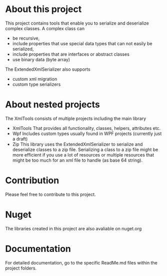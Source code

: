
# About this project
This project contains tools that enable you to serialize and deserialize complex classes.
A complex class can 
- be recursive, 
- include properties that use special data types that can not easily be serialized,
- include properties that are interfaces or abstract classes
- use binary data (byte array)

The ExtendedXmlSerializer also supports 
- custom xml migration
- custom type serializers

# About nested projects
The XmlTools consists of multiple projects including the main library
- XmlTools
That provides all functionality, classes, helpers, attributes etc.
- Wpf
Includes custom types usually found in WPF projects (currently just a draft)
- Zip
This library uses the ExtendedXmlSerializer to serialize and deserialize classes to a zip file.
Serializing a class to a zip file might be more efficient if you use a lot of resources or multiple resources that might be too much for an xml file to handle (as base 64 string).

# Contribution
Please feel free to contribute to this project.

# Nuget
The libraries created in this project are also avaliable on nuget.org

# Documentation
For detailed documentation, go to the specific ReadMe.md files within the project folders. 

